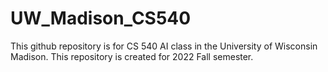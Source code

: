 # UW_Madison_CS540
This github repository is for CS 540 AI class in the University of Wisconsin Madison. This repository is created for 2022 Fall semester.
